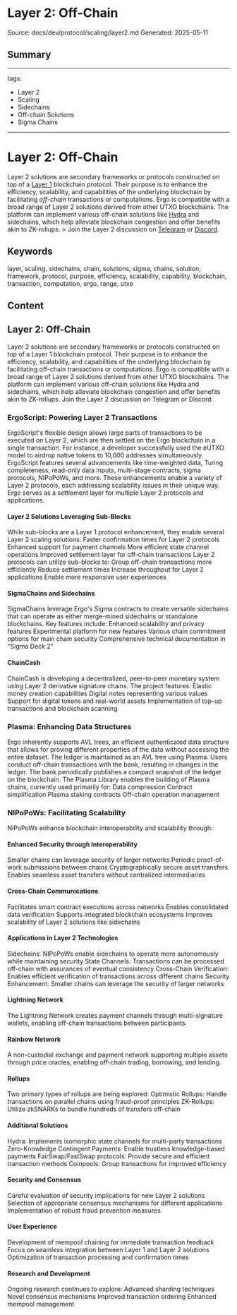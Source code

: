 # Layer 2: Off-Chain
Source: docs/dev/protocol/scaling/layer2.md
Generated: 2025-05-11

## Summary
---
tags:
- Layer 2
- Scaling
- Sidechains
- Off-chain Solutions
- Sigma Chains
---
# Layer 2: Off-Chain

Layer 2 solutions are secondary frameworks or protocols constructed on top of a [Layer 1](layer1.md) blockchain protocol. Their purpose is to enhance the efficiency, scalability, and capabilities of the underlying blockchain by facilitating *off-chain* transactions or computations. Ergo is compatible with a broad range of Layer 2 solutions derived from other UTXO blockchains. The platform can implement various off-chain solutions like [Hydra](https://iohk.io/en/research/library/papers/hydrafast-isomorphic-state-channels/) and sidechains, which help alleviate blockchain congestion and offer benefits akin to ZK-rollups. > Join the Layer 2 discussion on [Telegram](https://t.me/ErgoLayer2) or [Discord]().

## Keywords
layer, scaling, sidechains, chain, solutions, sigma, chains, solution, framework, protocol, purpose, efficiency, scalability, capability, blockchain, transaction, computation, ergo, range, utxo

## Content
## Layer 2: Off-Chain
Layer 2 solutions are secondary frameworks or protocols constructed on top of a Layer 1 blockchain protocol. Their purpose is to enhance the efficiency, scalability, and capabilities of the underlying blockchain by facilitating off-chain transactions or computations.
Ergo is compatible with a broad range of Layer 2 solutions derived from other UTXO blockchains. The platform can implement various off-chain solutions like Hydra and sidechains, which help alleviate blockchain congestion and offer benefits akin to ZK-rollups.
Join the Layer 2 discussion on Telegram or Discord.

### ErgoScript: Powering Layer 2 Transactions
ErgoScript's flexible design allows large parts of transactions to be executed on Layer 2, which are then settled on the Ergo blockchain in a single transaction. For instance, a developer successfully used the eUTXO model to airdrop native tokens to 10,000 addresses simultaneously.
ErgoScript features several advancements like time-weighted data, Turing completeness, read-only data inputs, multi-stage contracts, sigma protocols, NIPoPoWs, and more. These enhancements enable a variety of Layer 2 protocols, each addressing scalability issues in their unique way.
Ergo serves as a settlement layer for multiple Layer 2 protocols and applications.

#### Layer 2 Solutions Leveraging Sub-Blocks
While sub-blocks are a Layer 1 protocol enhancement, they enable several Layer 2 scaling solutions:
Faster confirmation times for Layer 2 protocols
Enhanced support for payment channels
More efficient state channel operations
Improved settlement layer for off-chain transactions
Layer 2 protocols can utilize sub-blocks to:
Group off-chain transactions more efficiently
Reduce settlement times
Increase throughput for Layer 2 applications
Enable more responsive user experiences

#### SigmaChains and Sidechains
SigmaChains leverage Ergo's Sigma contracts to create versatile sidechains that can operate as either merge-mined sidechains or standalone blockchains. Key features include:
Enhanced scalability and privacy features
Experimental platform for new features
Various chain commitment options for main chain security
Comprehensive technical documentation in "Sigma Deck 2"

#### ChainCash
ChainCash is developing a decentralized, peer-to-peer monetary system using Layer 2 derivative signature chains. The project features:
Elastic money creation capabilities
Digital notes representing various values
Support for digital tokens and real-world assets
Implementation of top-up transactions and blockchain scanning

### Plasma: Enhancing Data Structures
Ergo inherently supports AVL trees, an efficient authenticated data structure that allows for proving different properties of the data without accessing the entire dataset.
The ledger is maintained as an AVL tree using Plasma. Users conduct off-chain transactions with the bank, resulting in changes in the ledger. The bank periodically publishes a compact snapshot of the ledger on the blockchain.
The Plasma Library enables the building of Plasma chains, currently used primarily for:
Data compression
Contract simplification
Plasma staking contracts
Off-chain operation management

### NIPoPoWs: Facilitating Scalability
NiPoPoWs enhance blockchain interoperability and scalability through:

#### Enhanced Security through Interoperability
Smaller chains can leverage security of larger networks
Periodic proof-of-work submissions between chains
Cryptographically secure asset transfers
Enables seamless asset transfers without centralized intermediaries

#### Cross-Chain Communications
Facilitates smart contract executions across networks
Enables consolidated data verification
Supports integrated blockchain ecosystems
Improves scalability of Layer 2 solutions like sidechains

#### Applications in Layer 2 Technologies
Sidechains: NIPoPoWs enable sidechains to operate more autonomously while maintaining security
State Channels: Transactions can be processed off-chain with assurances of eventual consistency
Cross-Chain Verification: Enables efficient verification of transactions across different chains
Security Enhancement: Smaller chains can leverage the security of larger networks

#### Lightning Network
The Lightning Network creates payment channels through multi-signature wallets, enabling off-chain transactions between participants.

#### Rainbow Network
A non-custodial exchange and payment network supporting multiple assets through price oracles, enabling off-chain trading, borrowing, and lending.

#### Rollups
Two primary types of rollups are being explored:
Optimistic Rollups: Handle transactions on parallel chains using fraud-proof principles
ZK-Rollups: Utilize zkSNARKs to bundle hundreds of transfers off-chain

#### Additional Solutions
Hydra: Implements isomorphic state channels for multi-party transactions
Zero-Knowledge Contingent Payments: Enable trustless knowledge-based payments
FairSwap/FastSwap protocols: Provide secure and efficient transaction methods
Coinpools: Group transactions for improved efficiency

#### Security and Consensus
Careful evaluation of security implications for new Layer 2 solutions
Selection of appropriate consensus mechanisms for different applications
Implementation of robust fraud prevention measures

#### User Experience
Development of mempool chaining for immediate transaction feedback
Focus on seamless integration between Layer 1 and Layer 2 solutions
Optimization of transaction processing and confirmation times

#### Research and Development
Ongoing research continues to explore:
Advanced sharding techniques
Novel consensus mechanisms
Improved transaction ordering
Enhanced mempool management
